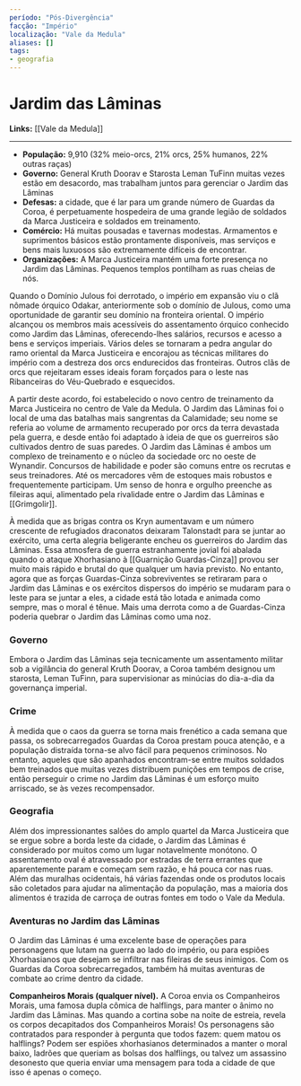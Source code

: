```yaml
---
período: "Pós-Divergência"
facção: "Império"
localização: "Vale da Medula"
aliases: []
tags:
- geografia
---
```


# **Jardim das Lâminas**

**Links:** [[Vale da Medula]]

---
- **População:** 9,910 (32% meio-orcs, 21% orcs, 25% humanos, 22% outras raças)
- **Governo:** General Kruth Doorav e Starosta Leman TuFinn muitas vezes estão em desacordo, mas trabalham juntos para gerenciar o Jardim das Lâminas
- **Defesas:** a cidade, que é lar para um grande número de Guardas da Coroa, é perpetuamente hospedeira de uma grande legião de soldados da Marca Justiceira e soldados em treinamento.
- **Comércio:** Há muitas pousadas e tavernas modestas. Armamentos e suprimentos básicos estão prontamente disponíveis, mas serviços e bens mais luxuosos são extremamente difíceis de encontrar.
- **Organizações:** A Marca Justiceira mantém uma forte presença no Jardim das Lâminas. Pequenos templos pontilham as ruas cheias de nós.

Quando o Domínio Julous foi derrotado, o império em expansão viu o clã nômade órquico Odakar, anteriormente sob o domínio de Julous, como uma oportunidade de garantir seu domínio na fronteira oriental. O império alcançou os membros mais acessíveis do assentamento órquico conhecido como Jardim das Lâminas, oferecendo-lhes salários, recursos e acesso a bens e serviços imperiais. Vários deles se tornaram a pedra angular do ramo oriental da Marca Justiceira e encorajou as técnicas militares do império com a destreza dos orcs endurecidos das fronteiras. Outros clãs de orcs que rejeitaram esses ideais foram forçados para o leste nas Ribanceiras do Véu-Quebrado e esquecidos.

A partir deste acordo, foi estabelecido o novo centro de treinamento da Marca Justiceira no centro de Vale da Medula. O Jardim das Lâminas foi o local de uma das batalhas mais sangrentas da Calamidade; seu nome se referia ao volume de armamento recuperado por orcs da terra devastada pela guerra, e desde então foi adaptado à ideia de que os guerreiros são cultivados dentro de suas paredes. O Jardim das Lâminas é ambos um complexo de treinamento e o núcleo da sociedade orc no oeste de Wynandir. Concursos de habilidade e poder são comuns entre os recrutas e seus treinadores. Até os mercadores vêm de estoques mais robustos e frequentemente participam. Um senso de honra e orgulho preenche as fileiras aqui, alimentado pela rivalidade entre o Jardim das Lâminas e [[Grimgolir]].

À medida que as brigas contra os Kryn aumentavam e um número crescente de refugiados draconatos deixaram Talonstadt para se juntar ao exército, uma certa alegria beligerante encheu os guerreiros do Jardim das Lâminas. Essa atmosfera de guerra estranhamente jovial foi abalada quando o ataque Xhorhasiano à [[Guarnição Guardas-Cinza]] provou ser muito mais rápido e brutal do que qualquer um havia previsto. No entanto, agora que as forças Guardas-Cinza sobreviventes se retiraram para o Jardim das Lâminas e os exércitos dispersos do império se mudaram para o leste para se juntar a eles, a cidade está tão lotada e animada como sempre, mas o moral é tênue. Mais uma derrota como a de Guardas-Cinza poderia quebrar o Jardim das Lâminas como uma noz.

### **Governo**
Embora o Jardim das Lâminas seja tecnicamente um assentamento militar sob a vigilância do general Kruth Doorav, a Coroa também designou um starosta, Leman TuFinn, para supervisionar as minúcias do dia-a-dia da governança imperial.
### **Crime**
À medida que o caos da guerra se torna mais frenético a cada semana que passa, os sobrecarregados Guardas da Coroa prestam pouca atenção, e a população distraída torna-se alvo fácil para pequenos criminosos. No entanto, aqueles que são apanhados encontram-se entre muitos soldados bem treinados que muitas vezes distribuem punições em tempos de crise, então perseguir o crime no Jardim das Lâminas é um esforço muito arriscado, se às vezes recompensador.
### **Geografia**
Além dos impressionantes salões do amplo quartel da Marca Justiceira que se ergue sobre a borda leste da cidade, o Jardim das Lâminas é considerado por muitos como um lugar notavelmente monótono. O assentamento oval é atravessado por estradas de terra errantes que aparentemente param e começam sem razão, e há pouca cor nas ruas. Além das muralhas ocidentais, há várias fazendas onde os produtos locais são coletados para ajudar na alimentação da população, mas a maioria dos alimentos é trazida de carroça de outras fontes em todo o Vale da Medula.
### **Aventuras no Jardim das Lâminas**
O Jardim das Lâminas é uma excelente base de operações para personagens que lutam na guerra ao lado do império, ou para espiões Xhorhasianos que desejam se infiltrar nas fileiras de seus inimigos. Com os Guardas da Coroa sobrecarregados, também há muitas aventuras de combate ao crime dentro da cidade.

**Companheiros Morais (qualquer nível).** A Coroa envia os Companheiros Morais, uma famosa dupla cômica de halflings, para manter o ânimo no Jardim das Lâminas. Mas quando a cortina sobe na noite de estreia, revela os corpos decapitados dos Companheiros Morais! Os personagens são contratados para responder à pergunta que todos fazem: quem matou os halflings? Podem ser espiões xhorhasianos determinados a manter o moral baixo, ladrões que queriam as bolsas dos halflings, ou talvez um assassino desonesto que queria enviar uma mensagem para toda a cidade de que isso é apenas o começo.